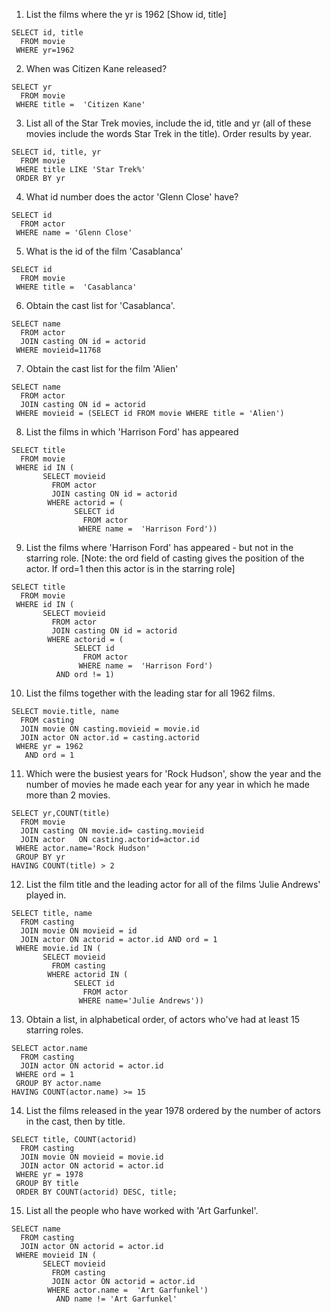 

1. List the films where the yr is 1962 [Show id, title]

```
SELECT id, title
  FROM movie
 WHERE yr=1962
```

2. When was Citizen Kane released?

```
SELECT yr
  FROM movie
 WHERE title =  'Citizen Kane'
```

3. List all of the Star Trek movies, include the id, title and yr (all of these movies include the words Star Trek in the title). Order results by year.

```
SELECT id, title, yr
  FROM movie
 WHERE title LIKE 'Star Trek%'
 ORDER BY yr
```

4. What id number does the actor 'Glenn Close' have?

```
SELECT id
  FROM actor
 WHERE name = 'Glenn Close' 
```

5. What is the id of the film 'Casablanca'

```
SELECT id
  FROM movie
 WHERE title =  'Casablanca'
```

6. Obtain the cast list for 'Casablanca'.

```
SELECT name
  FROM actor
  JOIN casting ON id = actorid
 WHERE movieid=11768
```

7. Obtain the cast list for the film 'Alien'

```
SELECT name
  FROM actor
  JOIN casting ON id = actorid
 WHERE movieid = (SELECT id FROM movie WHERE title = 'Alien')
```

8. List the films in which 'Harrison Ford' has appeared

```
SELECT title
  FROM movie 
 WHERE id IN (
       SELECT movieid
         FROM actor 
         JOIN casting ON id = actorid
        WHERE actorid = (
              SELECT id
                FROM actor
               WHERE name =  'Harrison Ford'))

```

9. List the films where 'Harrison Ford' has appeared - but not in the starring role. [Note: the ord field of casting gives the position of the actor. If ord=1 then this actor is in the starring role]

```
SELECT title
  FROM movie 
 WHERE id IN (
       SELECT movieid
         FROM actor 
         JOIN casting ON id = actorid
        WHERE actorid = (
              SELECT id
                FROM actor
               WHERE name =  'Harrison Ford')
          AND ord != 1)
```

10. List the films together with the leading star for all 1962 films.

```
SELECT movie.title, name
  FROM casting
  JOIN movie ON casting.movieid = movie.id
  JOIN actor ON actor.id = casting.actorid
 WHERE yr = 1962
   AND ord = 1
```

11. Which were the busiest years for 'Rock Hudson', show the year and the number of movies he made each year for any year in which he made more than 2 movies.

```
SELECT yr,COUNT(title)
  FROM movie
  JOIN casting ON movie.id= casting.movieid
  JOIN actor   ON casting.actorid=actor.id
 WHERE actor.name='Rock Hudson'
 GROUP BY yr
HAVING COUNT(title) > 2
```

12. List the film title and the leading actor for all of the films 'Julie Andrews' played in.

```
SELECT title, name
  FROM casting
  JOIN movie ON movieid = id
  JOIN actor ON actorid = actor.id AND ord = 1
 WHERE movie.id IN (
       SELECT movieid
         FROM casting
        WHERE actorid IN (
              SELECT id
                FROM actor
               WHERE name='Julie Andrews'))
```

13. Obtain a list, in alphabetical order, of actors who've had at least 15 starring roles.

```
SELECT actor.name
  FROM casting
  JOIN actor ON actorid = actor.id
 WHERE ord = 1
 GROUP BY actor.name
HAVING COUNT(actor.name) >= 15
```

14. List the films released in the year 1978 ordered by the number of actors in the cast, then by title.

```
SELECT title, COUNT(actorid)
  FROM casting
  JOIN movie ON movieid = movie.id
  JOIN actor ON actorid = actor.id
 WHERE yr = 1978 
 GROUP BY title
 ORDER BY COUNT(actorid) DESC, title;
```

15. List all the people who have worked with 'Art Garfunkel'.

```
SELECT name 
  FROM casting
  JOIN actor ON actorid = actor.id
 WHERE movieid IN (
       SELECT movieid
         FROM casting
         JOIN actor ON actorid = actor.id
        WHERE actor.name =  'Art Garfunkel')
          AND name != 'Art Garfunkel'
```